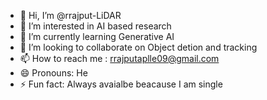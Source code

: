 - 👋 Hi, I’m @rrajput-LiDAR
- 👀 I’m interested in AI based research
- 🌱 I’m currently learning Generative AI
- 💞️ I’m looking to collaborate on Object detion and tracking
- 📫 How to reach me : rrajputaplle09@gmail.com
- 😄 Pronouns: He
- ⚡ Fun fact: Always avaialbe beacause I am single

<!---
rrajput-LiDAR/rrajput-LiDAR is a ✨ special ✨ repository because its `README.md` (this file) appears on your GitHub profile.
You can click the Preview link to take a look at your changes.
--->
